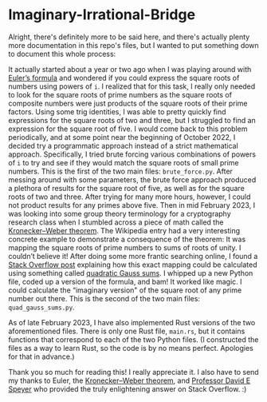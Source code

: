 # Imaginary-Irrational-Bridge

Alright, there's definitely more to be said here, and there's actually plenty more documentation in this repo's files, but I wanted to put something down to document this whole process:

It actually started about a year or two ago when I was playing around with [Euler’s formula](https://en.wikipedia.org/wiki/Euler%27s_formula) and wondered if you could express the square roots of numbers using powers of `i`. I realized that for this task, I really only needed to look for the square roots of prime numbers as the square roots of composite numbers were just products of the square roots of their prime factors. Using some trig identities, I was able to pretty quickly find expressions for the square roots of two and three, but I struggled to find an expression for the square root of five. I would come back to this problem periodically, and at some point near the beginning of October 2022, I decided try a programmatic approach instead of a strict mathematical approach. Specifically, I tried brute forcing various combinations of powers of `i` to try and see if they would match the square roots of small prime numbers. This is the first of the two main files: `brute_force.py`. After messing around with some parameters, the brute force approach produced a plethora of results for the square root of five, as well as for the square roots of two and three. After trying for many more hours, however, I could not product results for any primes above five. Then in mid February 2023, I was looking into some group theory terminology for a cryptography research class when I stumbled across a piece of math called the [Kronecker–Weber theorem](https://en.wikipedia.org/wiki/Kronecker%E2%80%93Weber_theorem). The Wikipedia entry had a very interesting concrete example to demonstrate a consequence of the theorem: It was mapping the square roots of prime numbers to sums of roots of unity. I couldn’t believe it! After doing some more frantic searching online, I found a [Stack Overflow post](https://mathoverflow.net/questions/287947/is-every-square-root-of-an-integer-a-linear-combination-of-cosines-of-pi-rati?rq=1) explaining how this exact mapping could be calculated using something called [quadratic Gauss sums](https://en.wikipedia.org/wiki/Quadratic_Gauss_sum). I whipped up a new Python file, coded up a version of the formula, and bam! It worked like magic. I could calculate the “imaginary version" of the square root of any prime number out there. This is the second of the two main files: `quad_gauss_sums.py`.

As of late February 2023, I have also implemented Rust versions of the two aforementioned files. There is only one Rust file, `main.rs`, but it contains functions that correspond to each of the two Python files. (I constructed the files as a way to learn Rust, so the code is by no means perfect. Apologies for that in advance.)

 Thank you so much for reading this! I really appreciate it. I also have to send my thanks to Euler, the [Kronecker–Weber theorem](https://en.wikipedia.org/wiki/Kronecker%E2%80%93Weber_theorem), and [Professor David E Speyer](https://dept.math.lsa.umich.edu/~speyer/) who provided the truly enlightening answer on Stack Overflow. :)
